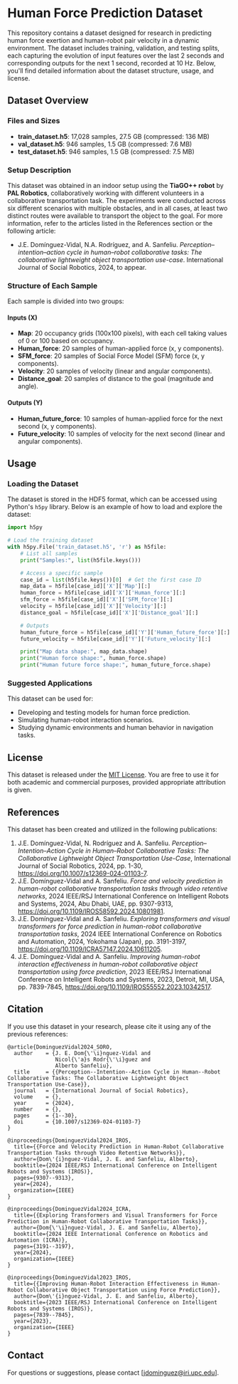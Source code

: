 # Human Force Prediction Dataset

This repository contains a dataset designed for research in predicting human force exertion and human-robot pair velocity in a dynamic environment. The dataset includes training, validation, and testing splits, each capturing the evolution of input features over the last 2 seconds and corresponding outputs for the next 1 second, recorded at 10 Hz. Below, you'll find detailed information about the dataset structure, usage, and license.

## Dataset Overview

### Files and Sizes
- **train_dataset.h5**: 17,028 samples, 27.5 GB (compressed: 136 MB)
- **val_dataset.h5**: 946 samples, 1.5 GB (compressed: 7.6 MB)
- **test_dataset.h5**: 946 samples, 1.5 GB (compressed: 7.5 MB)

### Setup Description
This dataset was obtained in an indoor setup using the **TiaGO++ robot** by **PAL Robotics**, collaboratively working with different volunteers in a collaborative transportation task. The experiments were conducted across six different scenarios with multiple obstacles, and in all cases, at least two distinct routes were available to transport the object to the goal. For more information, refer to the articles listed in the References section or the following article:

- J.E. Domínguez-Vidal, N.A. Rodríguez, and A. Sanfeliu. *Perception–intention–action cycle in human–robot collaborative tasks: The collaborative lightweight object transportation use-case*. International Journal of Social Robotics, 2024, to appear.

### Structure of Each Sample
Each sample is divided into two groups:

#### Inputs (X)
- **Map**: 20 occupancy grids (100x100 pixels), with each cell taking values of 0 or 100 based on occupancy.
- **Human_force**: 20 samples of human-applied force (x, y components).
- **SFM_force**: 20 samples of Social Force Model (SFM) force (x, y components).
- **Velocity**: 20 samples of velocity (linear and angular components).
- **Distance_goal**: 20 samples of distance to the goal (magnitude and angle).

#### Outputs (Y)
- **Human_future_force**: 10 samples of human-applied force for the next second (x, y components).
- **Future_velocity**: 10 samples of velocity for the next second (linear and angular components).

## Usage

### Loading the Dataset
The dataset is stored in the HDF5 format, which can be accessed using Python's `h5py` library. Below is an example of how to load and explore the dataset:

```python
import h5py

# Load the training dataset
with h5py.File('train_dataset.h5', 'r') as h5file:
    # List all samples
    print("Samples:", list(h5file.keys()))

    # Access a specific sample
    case_id = list(h5file.keys())[0]  # Get the first case ID
    map_data = h5file[case_id]['X']['Map'][:]
    human_force = h5file[case_id]['X']['Human_force'][:]
    sfm_force = h5file[case_id]['X']['SFM_force'][:]
    velocity = h5file[case_id]['X']['Velocity'][:]
    distance_goal = h5file[case_id]['X']['Distance_goal'][:]

    # Outputs
    human_future_force = h5file[case_id]['Y']['Human_future_force'][:]
    future_velocity = h5file[case_id]['Y']['Future_velocity'][:]

    print("Map data shape:", map_data.shape)
    print("Human force shape:", human_force.shape)
    print("Human future force shape:", human_future_force.shape)
```

### Suggested Applications
This dataset can be used for:
- Developing and testing models for human force prediction.
- Simulating human-robot interaction scenarios.
- Studying dynamic environments and human behavior in navigation tasks.

## License
This dataset is released under the [MIT License](LICENSE). You are free to use it for both academic and commercial purposes, provided appropriate attribution is given.

## References
This dataset has been created and utilized in the following publications:

1. J.E. Domínguez-Vidal, N. Rodríguez and A. Sanfeliu. *Perception–Intention–Action Cycle in Human–Robot Collaborative Tasks: The Collaborative Lightweight Object Transportation Use-Case*, International Journal of Social Robotics, 2024, pp. 1-30, https://doi.org/10.1007/s12369-024-01103-7.
2. J.E. Domínguez-Vidal and A. Sanfeliu. *Force and velocity prediction in human-robot collaborative transportation tasks through video retentive networks*, 2024 IEEE/RSJ International Conference on Intelligent Robots and Systems, 2024, Abu Dhabi, UAE, pp. 9307-9313, https://doi.org/10.1109/IROS58592.2024.10801981.
3. J.E. Domínguez-Vidal and A. Sanfeliu. *Exploring transformers and visual transformers for force prediction in human-robot collaborative transportation tasks*, 2024 IEEE International Conference on Robotics and Automation, 2024, Yokohama (Japan), pp. 3191-3197, https://doi.org/10.1109/ICRA57147.2024.10611205.
4. J.E. Domínguez-Vidal and A. Sanfeliu. *Improving human-robot interaction effectiveness in human-robot collaborative object transportation using force prediction*, 2023 IEEE/RSJ International Conference on Intelligent Robots and Systems, 2023, Detroit, MI, USA, pp. 7839-7845, https://doi.org/10.1109/IROS55552.2023.10342517.

## Citation
If you use this dataset in your research, please cite it using any of the previous references:

```
@article{DominguezVidal2024_SORO,
  author    = {J. E. Dom{\'\i}nguez-Vidal and
               Nicol{\'a}s Rodr{\'\i}guez and
               Alberto Sanfeliu},
  title     = {{Perception--Intention--Action Cycle in Human--Robot Collaborative Tasks: The Collaborative Lightweight Object Transportation Use-Case}},
  journal   = {International Journal of Social Robotics},
  volume    = {},
  year      = {2024},
  number    = {},
  pages     = {1--30},
  doi       = {10.1007/s12369-024-01103-7}
}
```

```
@inproceedings{DominguezVidal2024_IROS,
  title={{Force and Velocity Prediction in Human-Robot Collaborative Transportation Tasks through Video Retentive Networks}},
  author={Dom\'{i}nguez-Vidal, J. E. and Sanfeliu, Alberto},
  booktitle={2024 IEEE/RSJ International Conference on Intelligent Robots and Systems (IROS)},
  pages={9307--9313},
  year={2024},
  organization={IEEE}
}
```

```
@inproceedings{DominguezVidal2024_ICRA,
  title={{Exploring Transformers and Visual Transformers for Force Prediction in Human-Robot Collaborative Transportation Tasks}},
  author={Dom{\'\i}nguez-Vidal, J. E. and Sanfeliu, Alberto},
  booktitle={2024 IEEE International Conference on Robotics and Automation (ICRA)},
  pages={3191--3197},
  year={2024},
  organization={IEEE}
}
```

```
@inproceedings{DominguezVidal2023_IROS,
  title={{Improving Human-Robot Interaction Effectiveness in Human-Robot Collaborative Object Transportation using Force Prediction}},
  author={Dom\'{i}nguez-Vidal, J. E. and Sanfeliu, Alberto},
  booktitle={2023 IEEE/RSJ International Conference on Intelligent Robots and Systems (IROS)},
  pages={7839--7845},
  year={2023},
  organization={IEEE}
}
```

## Contact
For questions or suggestions, please contact [jdominguez@iri.upc.edu].
